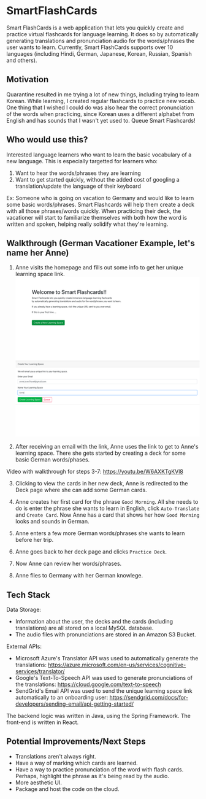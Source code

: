 # SmartFlashCards

Smart FlashCards is a web application that lets you quickly create and practice virtual flashcards for language learning. It does so by automatically generating translations and pronunciation audio for the words/phrases the user wants to learn. Currently, Smart FlashCards supports over 10 languages (including Hindi, German, Japanese, Korean, Russian, Spanish and others).

## Motivation
Quarantine resulted in me trying a lot of new things, including trying to learn Korean. While learning, I created regular flashcards to practice new vocab. One thing that I wished I could do was also hear the correct pronunciation of the words when practicing, since Korean uses a different alphabet from English and has sounds that I wasn't yet used to. Queue Smart Flashcards!

## Who would use this?
Interested language learners who want to learn the basic vocabulary of a new language. This is especially targetted for learners who:
1. Want to hear the words/phrases they are learning
2. Want to get started quickly, without the added cost of googling a translation/update the language of their keyboard

Ex: Someone who is going on vacation to Germany and would like to learn some basic words/phrases. Smart Flashcards will help them create a deck with all those phrases/words quickly. When practicing their deck, the vacationer will start to familiarize themselves with both how the word is written and spoken, helping really solidify what they're learning.

## Walkthrough (German Vacationer Example, let's name her Anne)
1. Anne visits the homepage and fills out some info to get her unique learning space link.
![Main](https://github.com/KatiaVi/SmartFlashCards/blob/master/MainPage.png)
![Onboard](https://github.com/KatiaVi/SmartFlashCards/blob/master/UserOnboard.png)

2. After receiving an email with the link, Anne uses the link to get to Anne's learning space. There she gets started by creating a deck for some basic German words/phases.

Video with walkthrough for steps 3-7: https://youtu.be/W6AXKTgKVl8

3. Clicking to view the cards in her new deck, Anne is redirected to the Deck page where she can add some German cards.
4. Anne creates her first card for the phrase `Good Morning`. All she needs to do is enter the phrase she wants to learn in English, click `Auto-Translate` and `Create Card`. Now Anne has a card that shows her how `Good Morning` looks and sounds in German.
5. Anne enters a few more German words/phrases she wants to learn before her trip.
6. Anne goes back to her deck page and clicks `Practice Deck`.
7. Now Anne can review her words/phrases.

8. Anne flies to Germany with her German knowlege.

## Tech Stack
Data Storage: 
- Information about the user, the decks and the cards (including translations) are all stored on a local MySQL database.
- The audio files with pronunciations are stored in an Amazon S3 Bucket.

External APIs:
- Microsoft Azure's Translator API was used to automatically generate the translations: https://azure.microsoft.com/en-us/services/cognitive-services/translator/
- Google's Text-To-Speech API was used to generate pronunciations of the translations: https://cloud.google.com/text-to-speech
- SendGrid's Email API was used to send the unique learning space link automatically to an onboarding user: https://sendgrid.com/docs/for-developers/sending-email/api-getting-started/

The backend logic was written in Java, using the Spring Framework. The front-end is written in React.

## Potential Improvements/Next Steps
- Translations aren't always right.
- Have a way of marking which cards are learned.
- Have a way to practice pronunciation of the word with flash cards. Perhaps, highlight the phrase as it's being read by the audio.
- More aesthetic UI.
- Package and host the code on the cloud.

